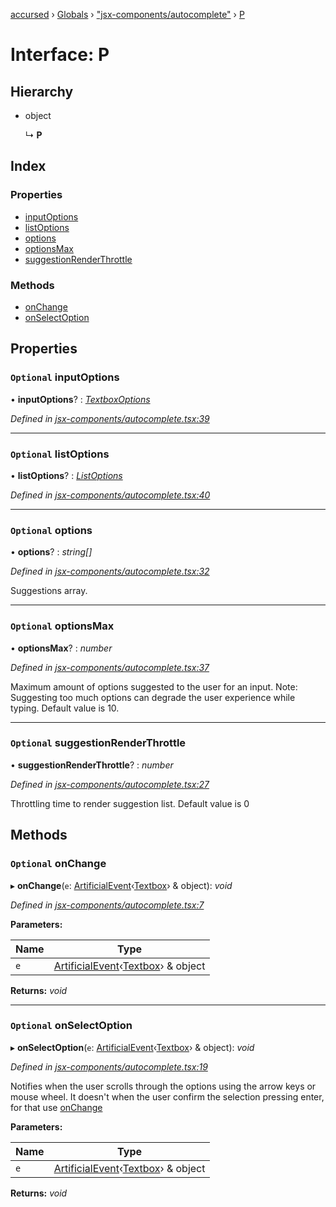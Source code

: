 [accursed](../README.md) › [Globals](../globals.md) › ["jsx-components/autocomplete"](../modules/_jsx_components_autocomplete_.md) › [P](_jsx_components_autocomplete_.p.md)

# Interface: P

## Hierarchy

* object

  ↳ **P**

## Index

### Properties

* [inputOptions](_jsx_components_autocomplete_.p.md#optional-inputoptions)
* [listOptions](_jsx_components_autocomplete_.p.md#optional-listoptions)
* [options](_jsx_components_autocomplete_.p.md#optional-options)
* [optionsMax](_jsx_components_autocomplete_.p.md#optional-optionsmax)
* [suggestionRenderThrottle](_jsx_components_autocomplete_.p.md#optional-suggestionrenderthrottle)

### Methods

* [onChange](_jsx_components_autocomplete_.p.md#optional-onchange)
* [onSelectOption](_jsx_components_autocomplete_.p.md#optional-onselectoption)

## Properties

### `Optional` inputOptions

• **inputOptions**? : *[TextboxOptions](_declarations_blessed_d_.widgets.textboxoptions.md)*

*Defined in [jsx-components/autocomplete.tsx:39](https://github.com/cancerberoSgx/accursed/blob/468bf3c/src/jsx-components/autocomplete.tsx#L39)*

___

### `Optional` listOptions

• **listOptions**? : *[ListOptions](_declarations_blessed_d_.widgets.listoptions.md)*

*Defined in [jsx-components/autocomplete.tsx:40](https://github.com/cancerberoSgx/accursed/blob/468bf3c/src/jsx-components/autocomplete.tsx#L40)*

___

### `Optional` options

• **options**? : *string[]*

*Defined in [jsx-components/autocomplete.tsx:32](https://github.com/cancerberoSgx/accursed/blob/468bf3c/src/jsx-components/autocomplete.tsx#L32)*

Suggestions array.

___

### `Optional` optionsMax

• **optionsMax**? : *number*

*Defined in [jsx-components/autocomplete.tsx:37](https://github.com/cancerberoSgx/accursed/blob/468bf3c/src/jsx-components/autocomplete.tsx#L37)*

Maximum amount of options suggested to the user for an input. Note: Suggesting too much options can degrade the user experience while typing. Default value is 10.

___

### `Optional` suggestionRenderThrottle

• **suggestionRenderThrottle**? : *number*

*Defined in [jsx-components/autocomplete.tsx:27](https://github.com/cancerberoSgx/accursed/blob/468bf3c/src/jsx-components/autocomplete.tsx#L27)*

Throttling time to render suggestion list. Default value is 0

## Methods

### `Optional` onChange

▸ **onChange**(`e`: [ArtificialEvent](_jsx_types_.artificialevent.md)‹[Textbox](../classes/_declarations_blessed_d_.widget.textbox.md)› & object): *void*

*Defined in [jsx-components/autocomplete.tsx:7](https://github.com/cancerberoSgx/accursed/blob/468bf3c/src/jsx-components/autocomplete.tsx#L7)*

**Parameters:**

Name | Type |
------ | ------ |
`e` | [ArtificialEvent](_jsx_types_.artificialevent.md)‹[Textbox](../classes/_declarations_blessed_d_.widget.textbox.md)› & object |

**Returns:** *void*

___

### `Optional` onSelectOption

▸ **onSelectOption**(`e`: [ArtificialEvent](_jsx_types_.artificialevent.md)‹[Textbox](../classes/_declarations_blessed_d_.widget.textbox.md)› & object): *void*

*Defined in [jsx-components/autocomplete.tsx:19](https://github.com/cancerberoSgx/accursed/blob/468bf3c/src/jsx-components/autocomplete.tsx#L19)*

Notifies when the user scrolls through the options using the arrow keys or mouse wheel. It doesn't  when the user confirm the selection pressing enter, for that use [onChange](_jsx_components_autocomplete_.p.md#optional-onchange)

**Parameters:**

Name | Type |
------ | ------ |
`e` | [ArtificialEvent](_jsx_types_.artificialevent.md)‹[Textbox](../classes/_declarations_blessed_d_.widget.textbox.md)› & object |

**Returns:** *void*
